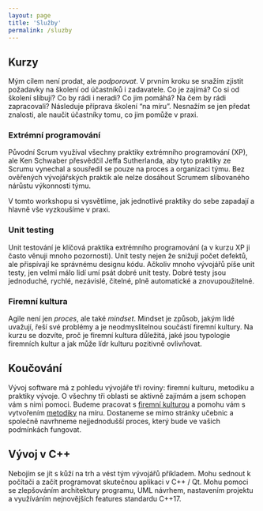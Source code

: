 ```yaml
---
layout: page
title: 'Služby'
permalink: /sluzby
---
```


## Kurzy

Mým cílem není prodat, ale *podporovat*. V prvním kroku se snažím zjistit požadavky na školení od účastníků i zadavatele.
Co je zajímá? Co si od školení slibují? Co by rádi i neradi? Co jim pomáhá? Na čem by rádi zapracovali?
Následuje příprava školení “na míru”. Nesnažím se jen předat znalosti, ale naučit účastníky tomu, co jim pomůže v praxi.

### Extrémní programování

Původní Scrum využíval všechny praktiky extrémního programování (XP), ale Ken Schwaber přesvědčil Jeffa Sutherlanda,
aby tyto praktiky ze Scrumu vynechal a sousředil se pouze na proces a organizaci týmu. Bez ověřených vývojářských
praktik ale nelze dosáhout Scrumem slibovaného nárůstu výkonnosti týmu.

V tomto workshopu si vysvětlíme, jak jednotlivé praktiky do sebe zapadají a hlavně vše vyzkoušíme v praxi.

### Unit testing

Unit testování je klíčová praktika extrémního programování (a v kurzu XP ji často věnuji mnoho pozornosti).
Unit testy nejen že snižují počet defektů, ale přispívají ke správnému designu kódu. Ačkoliv mnoho vývojářů píše unit testy,
jen velmi málo lidí umí psát dobré unit testy. Dobré testy jsou jednoduché, rychlé, nezávislé, čitelné, plně automatické
a znovupoužitelné.

### Firemní kultura

Agile není jen *proces*, ale také *mindset*. Mindset je způsob, jakým lidé uvažují, řeší své problémy a je neodmyslitelnou
součástí firemní kultury. Na kurzu se dozvíte, proč je firemní kultura důležitá, jaké jsou typologie firemních kultur a
jak může lídr kulturu pozitivně ovlivňovat.

## Koučování

Vývoj software má z pohledu vývojáře tři roviny: firemní kulturu, metodiku a praktiky vývoje.
O všechny tři oblasti se aktivně zajímám a jsem schopen vám s nimi pomoci.
Budeme pracovat s [firemní kulturou](/firemni-kultura) a pomohu vám s vytvořením [metodiky](/metodiky)
na míru. Dostaneme se mimo stránky učebnic a společně navrhneme nejjednodušší proces,
který bude ve vašich podmínkách fungovat.

## Vývoj v C++

Nebojím se jít s kůží na trh a vést tým vývojářů příkladem. Mohu sednout k počítači a začít programovat
skutečnou aplikaci v C++ / Qt. Mohu pomoci se zlepšováním architektury programu, UML návrhem, nastavením projektu a
využíváním nejnovějších features standardu C++17.
